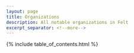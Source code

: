 ```yaml
---
layout: page
title: Organizations
description: All notable organizations in Felt
excerpt_separator: <!--more-->
---
```


{% include table_of_contents.html %}
